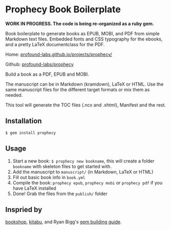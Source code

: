 Prophecy Book Boilerplate
=========================

**WORK IN PROGRESS. The code is being re-organized as a ruby gem.**

Book boilerplate to generate books as EPUB, MOBI, and PDF from simple
Markdown text files. Embedded fonts and CSS typography for the ebooks,
and a pretty LaTeX documentclass for the PDF.

Home: [profound-labs.github.io/projects/prophecy/](http://profound-labs.github.io/projects/prophecy/)

Github: [profound-labs/prophecy](https://github.com/profound-labs/prophecy)

Build a book as a PDF, EPUB and MOBI.

The manuscript can be in Markdown (kramdown), LaTeX or HTML. Use the
same manuscript files for the different target formats or mix them as
needed.

This tool will generate the TOC files (.ncx and .xhtml), Manifest and
the rest.

## Installation

    $ gem install prophecy

## Usage

1. Start a new book: `$ prophecy new bookname`, this will create a
   folder `bookname` with skeleton files to get started with.
1. Add the manuscript to `manuscript/` (in Markdown, LaTeX or HTML)
2. Fill out basic book info in `book.yml`
3. Compile the book: `prophecy epub`, `prophecy mobi` or `prophecy pdf` if you have
   LaTeX installed
4. Done! Grab the files from the `publish/` folder

## Inspried by

[bookshop](https://github.com/blueheadpublishing/bookshop), [kitabu](https://github.com/fnando/kitabu), and Ryan Bigg's [gem building guide](https://github.com/radar/guides/blob/master/gem-development.md).

